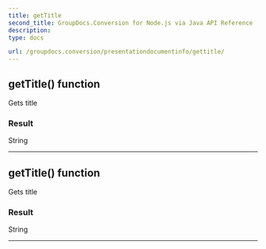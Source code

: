 ```yaml
---
title: getTitle
second_title: GroupDocs.Conversion for Node.js via Java API Reference
description: 
type: docs

url: /groupdocs.conversion/presentationdocumentinfo/gettitle/
---
```


## getTitle()  function
Gets title

### Result
String


---


## getTitle()  function
Gets title

### Result
String


---


